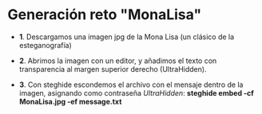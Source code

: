 # **Generación reto "MonaLisa"**

- **1**. Descargamos una imagen jpg de la Mona Lisa (un clásico de la esteganografía)

- **2**. Abrimos la imagen con un editor, y añadimos el texto con transparencia al margen superior derecho (UltraHidden).

- **3**. Con steghide escondemos el archivo con el mensaje dentro de la imagen, asignando como contraseña *UltraHidden*: **steghide embed -cf MonaLisa.jpg -ef message.txt**
